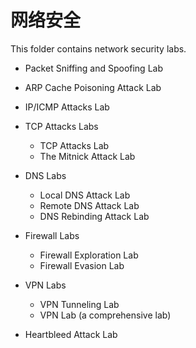 # 网络安全

This folder contains network security labs.

- Packet Sniffing and Spoofing Lab
- ARP Cache Poisoning Attack Lab
- IP/ICMP Attacks Lab

- TCP Attacks Labs
  - TCP Attacks Lab
  - The Mitnick Attack Lab

- DNS Labs
  - Local DNS Attack Lab
  - Remote DNS Attack Lab
  - DNS Rebinding Attack Lab

- Firewall Labs
  - Firewall Exploration Lab
  - Firewall Evasion Lab

- VPN Labs
  - VPN Tunneling Lab
  - VPN Lab (a comprehensive lab)

- Heartbleed Attack Lab
